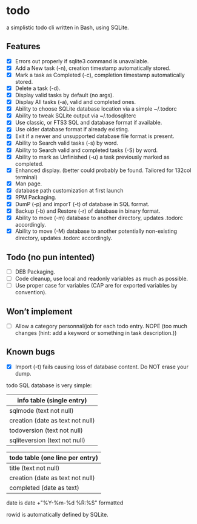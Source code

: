 # todo
a simplistic todo cli written in Bash, using SQLite.

## Features
- [x] Errors out properly if sqlite3 command is unavailable.
- [x] Add a New task (-n), creation timestamp automatically stored.
- [x] Mark a task as Completed (-c), completion timestamp automatically stored.
- [x] Delete a task (-d).
- [x] Display valid tasks by default (no args).
- [x] Display All tasks (-a), valid and completed ones.
- [x] Ability to choose SQLite database location via a simple ~/.todorc
- [x] Ability to tweak SQLite output via ~/.todosqliterc
- [x] Use classic, or FTS3 SQL and database format if available.
- [x] Use older database format if already existing.
- [x] Exit if a newer and unsupported database file format is present.
- [x] Ability to Search valid tasks (-s) by word.
- [x] Ability to Search valid and completed tasks (-S) by word.
- [x] Ability to mark as Unfinished (-u) a task previously marked as completed.
- [x] Enhanced display. (better could probably be found. Tailored for 132col terminal)
- [x] Man page.
- [x] database path customization at first launch
- [x] RPM Packaging.
- [x] DumP (-p) and imporT (-t) of database in SQL format.
- [x] Backup (-b) and Restore (-r) of database in binary format.
- [x] Ability to move (-m) database to another directory, updates .todorc accordingly.
- [x] Ability to move (-M) database to another potentially non-existing directory, updates .todorc accordingly.

## Todo (no pun intented)
- [ ] DEB Packaging.
- [ ] Code cleanup, use local and readonly variables as much as possible.
- [ ] Use proper case for variables (CAP are for exported variables by convention).

## Won’t implement
- [ ] Allow a category personnal/job for each todo entry. NOPE (too much changes (hint: add a keyword or something in task description.))

## Known bugs
- [x] Import (-t) fails causing loss of database content. Do NOT erase your dump.

todo SQL database is very simple:

info table (single entry) |
------------------------- |
sqlmode (text not null) |
creation (date as text not null) |
todoversion (text not null) |
sqliteversion (text not null) |

todo table (one line per entry) |
------------------------------- |
title (text not null) |
creation (date as text not null) |
completed (date as text) |

date is date +"%Y-%m-%d %R:%S" formatted

rowid is automatically defined by SQLite.
